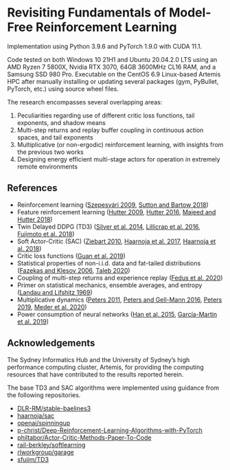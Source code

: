 
# Revisiting Fundamentals of Model-Free Reinforcement Learning

Implementation using Python 3.9.6 and PyTorch 1.9.0 with CUDA 11.1.

Code tested on both Windows 10 21H1 and Ubuntu 20.04.2.0 LTS using an AMD Ryzen 7 5800X, Nvidia RTX 3070, 64GB 3600MHz CL16 RAM, and a Samsung SSD 980 Pro. Executable on the CentOS 6.9 Linux-based Artemis HPC after manually installing or updating several packages (gym, PyBullet, PyTorch, etc.) using source wheel files.

The research encompasses several overlapping areas: 
1. Peculiarities regarding use of different critic loss functions, tail exponents, and shadow means
2. Multi-step returns and replay buffer coupling in continuous action spaces, and tail exponents
3. Multiplicative (or non-ergodic) reinforcement learning, with insights from the previous two works
4. Designing energy efficient multi-stage actors for operation in extremely remote environments

## References
* Reinforcement learning ([Szepesvári 2009](https://sites.ualberta.ca/~szepesva/papers/RLAlgsInMDPs.pdf), [Sutton and Bartow 2018](http://incompleteideas.net/book/RLbook2020.pdf))
* Feature reinforcement learning ([Hutter 2009](https://sciendo.com/downloadpdf/journals/jagi/1/1/article-p3.pdf), [Hutter 2016](https://www.sciencedirect.com/science/article/pii/S0304397516303772), [Majeed and Hutter 2018](https://www.ijcai.org/Proceedings/2018/0353.pdf))
* Twin Delayed DDPG (TD3) ([Silver et al. 2014](http://proceedings.mlr.press/v32/silver14.pdf), [Lillicrap et al. 2016](https://arxiv.org/pdf/1509.02971.pdf), [Fujimoto et al. 2018](https://arxiv.org/pdf/1802.09477.pdf))
* Soft Actor-Critic (SAC) ([Ziebart 2010](https://www.cs.cmu.edu/~bziebart/publications/thesis-bziebart.pdf), [Haarnoja et al. 2017](http://proceedings.mlr.press/v70/haarnoja17a/haarnoja17a-supp.pdf), [Haarnoja et al. 2018](https://arxiv.org/pdf/1812.05905.pdf))
* Critic loss functions ([Guan et al. 2019](https://tongliang-liu.github.io/papers/TPAMITruncatedNMF.pdf))
* Statistical properties of non-i.i.d. data and fat-tailed distributions ([Fazekas and Klesov 2006](https://epubs.siam.org/doi/pdf/10.1137/S0040585X97978385), [Taleb 2020](https://arxiv.org/ftp/arxiv/papers/2001/2001.10488.pdf))
* Coupling of multi-step returns and experience replay ([Fedus et al. 2020](https://arxiv.org/pdf/2007.06700.pdf))
* Primer on statistical mechanics, ensemble averages, and entropy ([Landau and Lifshitz 1969](https://archive.org/details/ost-physics-landaulifshitz-statisticalphysics))
* Multiplicative dynamics ([Peters 2011](https://www.tandfonline.com/doi/pdf/10.1080/14697688.2010.513338?needAccess=true), [Peters and Gell-Mann 2016](https://aip.scitation.org/doi/pdf/10.1063/1.4940236), [Peters 2019](https://www.nature.com/articles/s41567-019-0732-0.pdf), [Meder et al. 2020](https://arxiv.org/ftp/arxiv/papers/1906/1906.04652.pdf))
* Power consumption of neural networks ([Han et al. 2015](https://proceedings.neurips.cc/paper/2015/file/ae0eb3eed39d2bcef4622b2499a05fe6-Paper.pdf), [García-Martín et al. 2019](https://www.sciencedirect.com/science/article/pii/S0743731518308773))

## Acknowledgements
The Sydney Informatics Hub and the University of Sydney’s high performance computing cluster, Artemis, for providing the computing resources that have contributed to the results reported herein.

The base TD3 and SAC algorithms were implemented using guidance from the following repositories.
* [DLR-RM/stable-baelines3](https://github.com/DLR-RM/stable-baselines3)
* [haarnoja/sac](https://github.com/haarnoja/sac)
* [openai/spinningup](https://github.com/openai/spinningup)
* [p-christ/Deep-Reinforcement-Learning-Algorithms-with-PyTorch](https://github.com/p-christ/Deep-Reinforcement-Learning-Algorithms-with-PyTorch)
* [philtabor/Actor-Critic-Methods-Paper-To-Code](https://github.com/philtabor/Actor-Critic-Methods-Paper-To-Code)
* [rail-berkley/softlearning](https://github.com/rail-berkeley/softlearning) 
* [rlworkgroup/garage](https://github.com/rlworkgroup/garage)
* [sfujim/TD3](https://github.com/sfujim/TD3/)
